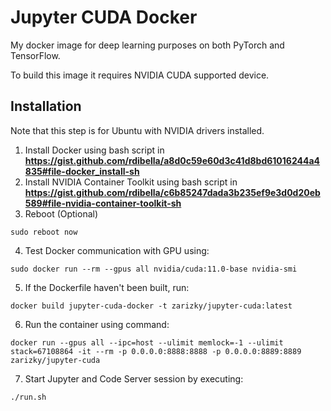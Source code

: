 # Jupyter CUDA Docker

My docker image for deep learning purposes on both PyTorch and TensorFlow.

To build this image it requires NVIDIA CUDA supported device.

## Installation

Note that this step is for Ubuntu with NVIDIA drivers installed.

1. Install Docker using bash script in **https://gist.github.com/rdibella/a8d0c59e60d3c41d8bd61016244a4835#file-docker_install-sh**
2. Install NVIDIA Container Toolkit using bash script in **https://gist.github.com/rdibella/c6b85247dada3b235ef9e3d0d20eb589#file-nvidia-container-toolkit-sh**
3. Reboot (Optional) 
```
sudo reboot now
``` 
4. Test Docker communication with GPU using:
```
sudo docker run --rm --gpus all nvidia/cuda:11.0-base nvidia-smi
```
5. If the Dockerfile haven't been built, run: 
```
docker build jupyter-cuda-docker -t zarizky/jupyter-cuda:latest
```
6. Run the container using command:
```
docker run --gpus all --ipc=host --ulimit memlock=-1 --ulimit stack=67108864 -it --rm -p 0.0.0.0:8888:8888 -p 0.0.0.0:8889:8889 zarizky/jupyter-cuda
```
7. Start Jupyter and Code Server session by executing:
```
./run.sh
```
